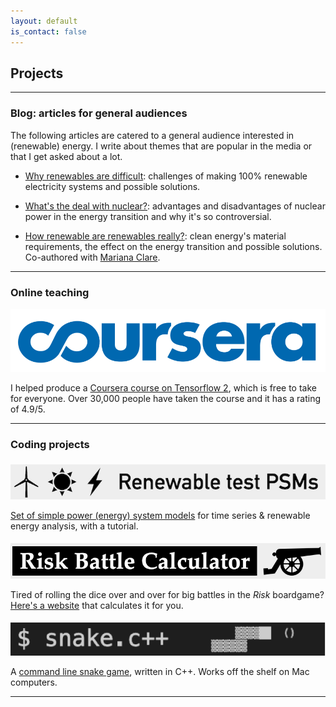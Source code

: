 ```yaml
---
layout: default
is_contact: false
---
```


## Projects

---

### Blog: articles for general audiences

The following articles are catered to a general audience interested in (renewable) energy. I write about themes that are popular in the media or that I get asked about a lot.

* [Why renewables are difficult](why_renewables_are_difficult): challenges of making 100% renewable electricity systems and possible solutions.

* [What's the deal with nuclear?](whats_the_deal_with_nuclear): advantages and disadvantages of nuclear power in the energy transition and why it's so controversial.

* [How renewable are renewables really?](https://whyitrainedtoday.co.uk/index.php/2018/11/29/how-renewable-are-renewables-really/): clean energy's material requirements, the effect on the energy transition and possible solutions. Co-authored with [Mariana Clare](https://www.imperial.ac.uk/people/m.clare17).

---

### Online teaching

<a href = "https://www.coursera.org/learn/getting-started-with-tensor-flow2">
<img class="projects-picture" src="images/coursera.png" style="margin: 0px 10px 0px 0px" />
</a>

I helped produce a [Coursera course on Tensorflow 2](https://www.coursera.org/learn/getting-started-with-tensor-flow2), which is free to take for everyone. Over 30,000 people have taken the course and it has a rating of 4.9/5.

---

### Coding projects

<a href = "https://github.com/ahilbers/renewable_test_PSMs">
<img class="projects-picture" src="images/psms.png" style="margin: 5px 10px 0px 0px" />
</a>

[Set of simple power (energy) system models](https://github.com/ahilbers/renewable_test_PSMs) for time series & renewable energy analysis, with a tutorial.

<a href = "https://github.com/ahilbers/risk_calculator">
<img class="projects-picture" src="images/risk_calculator.png" style="margin: 5px 10px 0px 0px" />
</a>

Tired of rolling the dice over and over for big battles in the *Risk* boardgame? [Here's a website](https://github.com/ahilbers/risk_calculator) that calculates it for you.

<a href = "https://github.com/ahilbers/cpp_snake">
<img class="projects-picture" src="images/snake.png" style="margin: 5px 10px 0px 0px" />
</a>

A [command line snake game](https://github.com/ahilbers/cpp_snake), written in C++. Works off the shelf on Mac computers.

---

